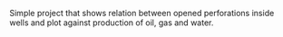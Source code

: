 Simple project that shows relation between opened perforations inside wells and plot against production of oil, gas and water.
